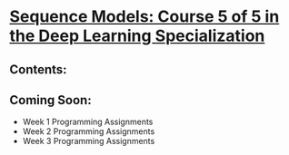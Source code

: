 # [Sequence Models: Course 5 of 5 in the Deep Learning Specialization](https://www.coursera.org/learn/nlp-sequence-models)  
   
## Contents:

## Coming Soon:
  * Week 1 Programming Assignments
  * Week 2 Programming Assignments
  * Week 3 Programming Assignments
